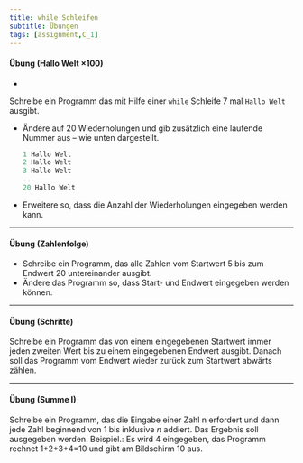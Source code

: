 ```yaml
---
title: while Schleifen
subtitle: Übungen
tags: [assignment,C_1]
---
```


#### Übung (Hallo Welt ×100)

- 
Schreibe ein Programm das mit Hilfe einer `while` Schleife 7 mal `Hallo Welt` ausgibt.


- Ändere auf 20 Wiederholungen und gib zusätzlich eine laufende Nummer aus – wie unten dargestellt.

  ```c
  1 Hallo Welt
  2 Hallo Welt
  3 Hallo Welt
  ...
  20 Hallo Welt
  ```

- Erweitere so, dass die Anzahl der Wiederholungen eingegeben werden kann.



---

#### Übung (Zahlenfolge)

- Schreibe ein Programm, das alle Zahlen vom Startwert 5 bis zum Endwert 20 untereinander ausgibt.
- Ändere das Programm so, dass Start- und Endwert eingegeben werden können. 



---

#### Übung (Schritte)
Schreibe ein Programm das von einem eingegebenen Startwert immer jeden zweiten Wert bis zu einem eingegebenen Endwert ausgibt. Danach soll das Programm vom Endwert wieder zurück zum Startwert abwärts zählen.



---

#### Übung (Summe I)

Schreibe ein Programm, das die Eingabe einer Zahl n erfordert und dann jede Zahl beginnend von 1 bis inklusive $n$ addiert. Das Ergebnis soll ausgegeben werden. Beispiel.: Es wird 4 eingegeben, das Programm rechnet 1+2+3+4=10 und gibt am Bildschirm 10 aus.

